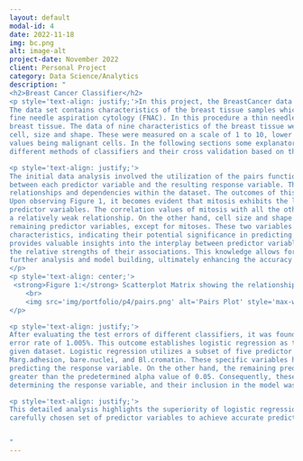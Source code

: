 ```yaml
---
layout: default
modal-id: 4
date: 2022-11-18
img: bc.png
alt: image-alt
project-date: November 2022
client: Personal Project
category: Data Science/Analytics
description: "
<h2>Breast Cancer Classifier</h2>
<p style='text-align: justify;'>In this project, the BreastCancer data set is used.
The data set contains characteristics of the breast tissue samples which were collected from 699 women, using 
fine needle aspiration cytology (FNAC). In this procedure a thin needle is inserted into an area of abnormal appearing
breast tissue. The data of nine characteristics of the breast tissue were collected, most notably; Uniformity of the
cell, size and shape. These were measured on a scale of 1 to 10, lower values indicating healthier cells, whilst larger
values being malignant cells. In the following sections some explanatory analysis will be conducted, followed by
different methods of classifiers and their cross validation based on the test error.</p>

<p style='text-align: justify;'>
The initial data analysis involved the utilization of the pairs function, which enabled the examination of correlations
between each predictor variable and the resulting response variable. This analysis is crucial in understanding the
relationships and dependencies within the dataset. The outcomes of this analysis are depicted in Figure 1.
Upon observing Figure 1, it becomes evident that mitosis exhibits the least correlation when compared to the other
predictor variables. The correlation values of mitosis with all the other characteristics are below 0.5, indicating
a relatively weak relationship. On the other hand, cell size and shape display notable correlation values with the
remaining predictor variables, except for mitoses. These two variables exhibit strong correlations with multiple
characteristics, indicating their potential significance in predicting the response variable. The pairs function
provides valuable insights into the interplay between predictor variables and the response variable, shedding light on
the relative strengths of their associations. This knowledge allows for a more informed selection of variables for
further analysis and model building, ultimately enhancing the accuracy and effectiveness of the classification process.
</p>
<p style='text-align: center;'>
 <strong>Figure 1:</strong> Scatterplot Matrix showing the relationships between predictor and response variables.
    <br>
    <img src='img/portfolio/p4/pairs.png' alt='Pairs Plot' style='max-width: 100%; height: auto;'>
</p>

<p style='text-align: justify;'>
After evaluating the test errors of different classifiers, it was found that logistic regression exhibited the lowest
error rate of 1.005%. This outcome establishes logistic regression as the most effective and accurate classifier for the
given dataset. Logistic regression utilizes a subset of five predictor variables, namely Cl.thickness, Cell.shape,
Marg.adhesion, bare.nuclei, and Bl.cromatin. These specific variables have proven to be influential in accurately
predicting the response variable. On the other hand, the remaining predictor variables were found to have p-values
greater than the predetermined alpha value of 0.05. Consequently, these variables were deemed insignificant in
determining the response variable, and their inclusion in the model was considered unnecessary.</p>

<p style='text-align: justify;'>
This detailed analysis highlights the superiority of logistic regression as the optimal classifier, leveraging a
carefully chosen set of predictor variables to achieve accurate predictions for the breast cancer dataset at hand.</p>


"
---
```


